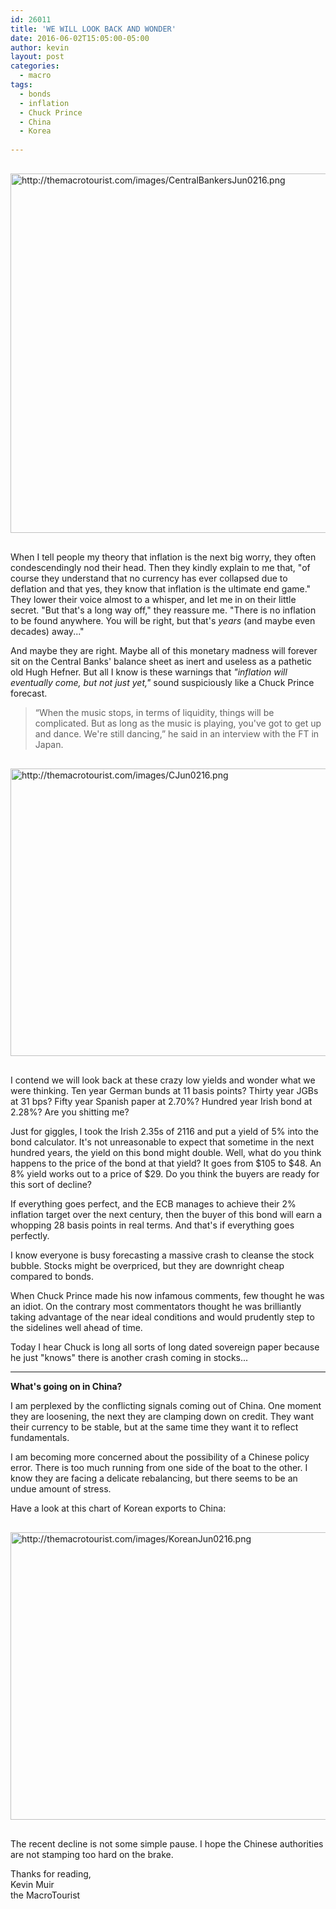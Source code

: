 ```yaml
---
id: 26011
title: 'WE WILL LOOK BACK AND WONDER'
date: 2016-06-02T15:05:00-05:00
author: kevin
layout: post
categories:
  - macro
tags:
  - bonds
  - inflation
  - Chuck Prince
  - China
  - Korea
   
---
```


<a href="http://themacrotourist.com/images/CentralBankersJun0216.png"><img src="http://themacrotourist.com/images/CentralBankersJun0216.png" alt="http://themacrotourist.com/images/CentralBankersJun0216.png" width="750" height="575" style="margin:30px auto;display:block;"></a>

When I tell people my theory that inflation is the next big worry, they often condescendingly nod their head.  Then they kindly explain to me that, "of course they understand that no currency has ever collapsed due to deflation and that yes, they know that inflation is the ultimate end game."  They lower their voice almost to a whisper, and let me in on their little secret.  "But that's a long way off," they reassure me.  "There is no inflation to be found anywhere.  You will be right, but that's *years* (and maybe even decades) away..."

And maybe they are right.  Maybe all of this monetary madness will forever sit on the Central Banks' balance sheet as inert and useless as a pathetic old Hugh Hefner.  But all I know is these warnings that *"inflation will eventually come, but not just yet,"* sound suspiciously like a Chuck Prince forecast.

>“When the music stops, in terms of liquidity, things will be complicated. But as long as the music is playing, you've got to get up and dance. We're still dancing,” he said in an interview with the FT in Japan.

<a href="http://themacrotourist.com/images/CJun0216.png"><img src="http://themacrotourist.com/images/CJun0216.png" alt="http://themacrotourist.com/images/CJun0216.png" width="750" height="460" style="margin:30px auto;display:block;"></a>

I contend we will look back at these crazy low yields and wonder what we were thinking.  Ten year German bunds at 11 basis points?  Thirty year JGBs at 31 bps?  Fifty year Spanish paper at 2.70%?  Hundred year Irish bond at 2.28%?  Are you shitting me?  

Just for giggles, I took the Irish 2.35s of 2116 and put a yield of 5% into the bond calculator.  It's not unreasonable to expect that sometime in the next hundred years, the yield on this bond might double.  Well, what do you think happens to the price of the bond at that yield?  It goes from $105 to $48.  An 8% yield works out to a price of $29.  Do you think the buyers are ready for this sort of decline?

If everything goes perfect, and the ECB manages to achieve their 2% inflation target over the next century, then the buyer of this bond will earn a whopping 28 basis points in real terms.  And that's if everything goes perfectly.

I know everyone is busy forecasting a massive crash to cleanse the stock bubble.  Stocks might be overpriced, but they are downright cheap compared to bonds. 

When Chuck Prince made his now infamous comments, few thought he was an idiot.  On the contrary most commentators thought he was brilliantly taking advantage of the near ideal conditions and would prudently step to the sidelines well ahead of time.  

Today I hear Chuck is long all sorts of long dated sovereign paper because he just "knows" there is another crash coming in stocks...

---
**What's going on in China?**

I am perplexed by the conflicting signals coming out of China.  One moment they are loosening, the next they are clamping down on credit.    They want their currency to be stable, but at the same time they want it to reflect fundamentals.  

I am becoming more concerned about the possibility of a Chinese policy error.  There is too much running from one side of the boat to the other.  I know they are facing a delicate rebalancing, but there seems to be an undue amount of stress.

Have a look at this chart of Korean exports to China:

<a href="http://themacrotourist.com/images/KoreanJun0216.png"><img src="http://themacrotourist.com/images/KoreanJun0216.png" alt="http://themacrotourist.com/images/KoreanJun0216.png" width="750" height="460" style="margin:30px auto;display:block;"></a>

The recent decline is not some simple pause.  I hope the Chinese authorities are not stamping too hard on the brake.  

Thanks for reading,  
Kevin Muir  
the MacroTourist  
